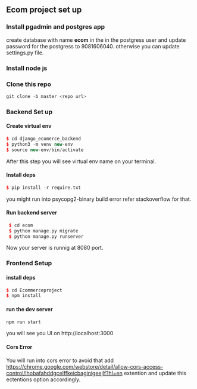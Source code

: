 ## Ecom project set up

### Install pgadmin and postgres app

create database with name __ecom__ in the in the postgress user and update password for the postgress to 9081606040. otherwise you can update settings.py file.

### Install node js 

### Clone this repo 
```c++
git clone -b master <repo url>
```
### Backend Set up 

#### Create virtual env

```c++
$ cd django_ecomerce_backend
$ python3 -m venv new-env 
$ source new-env/bin/activate
```

After this step you will see virtual env name on your terminal.

#### Install deps

```c++
$ pip install -r require.txt 
```
you might run into psycopg2-binary build error refer stackoverflow for that.

#### Run backend server 
```c++
 $ cd ecom
 $ python manage.py migrate
 $ python manage.py runserver
 ```
 Now your server is runnig at 8080 port.


### Frontend Setup

#### install deps 

```c++
$ cd Ecommerceproject 
$ npm install
```

#### run the dev server
```c++
npm run start
```
you will see you UI on http://localhost:3000

#### Cors Error 

You will run into cors error to avoid that add https://chrome.google.com/webstore/detail/allow-cors-access-control/lhobafahddgcelffkeicbaginigeejlf?hl=en extention and update this ectentions option accordingly.

